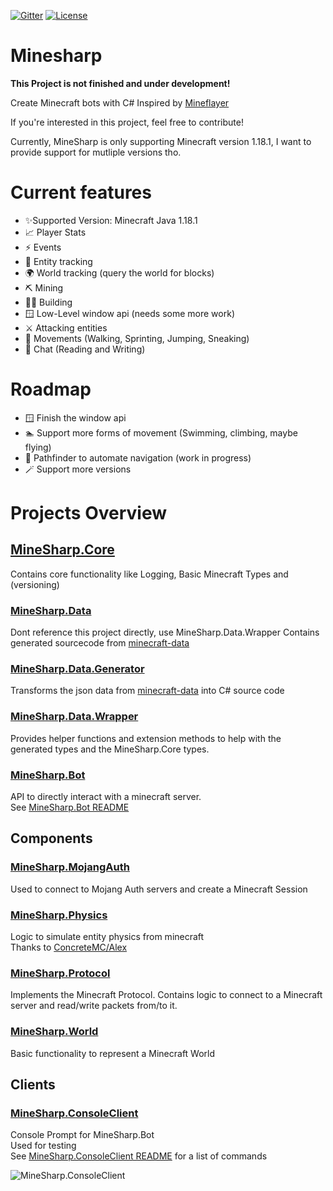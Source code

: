
[![Gitter](https://img.shields.io/gitter/room/MineSharp-net/community?style=for-the-badge)](https://gitter.im/MineSharp-net/community?utm_source=badge&utm_medium=badge&utm_campaign=pr-badge)
[![License](https://img.shields.io/github/license/psu-de/MineSharp?style=for-the-badge)](https://github.com/psu-de/MineSharp/blob/main/LICENSE)


# Minesharp

**This Project is not finished and under development!**

Create Minecraft bots with C#
Inspired by [Mineflayer](https://github.com/PrismarineJS/mineflayer)

If you're interested in this project, feel free to contribute!

Currently, MineSharp is only supporting Minecraft version 1.18.1, I want to provide support for mutliple versions tho.

# Current features
 - ✨Supported Version: Minecraft Java 1.18.1
 - 📈 Player Stats
 - ⚡ Events
 - 🐖 Entity tracking
 - 🌍 World tracking (query the world for blocks)
 - ⛏️ Mining
 - 👷‍♂️ Building
 - 🪟 Low-Level window api (needs some more work)
 - ⚔️ Attacking entities
 - 🏃 Movements (Walking, Sprinting, Jumping, Sneaking)
 - 📝 Chat (Reading and Writing)

# Roadmap
  - 🪟 Finish the window api
  - 🏊 Support more forms of movement (Swimming, climbing, maybe flying)
  - 🔎 Pathfinder to automate navigation (work in progress)
  - 🪄 Support more versions


# Projects Overview
## [MineSharp.Core](https://github.com/psu-de/MineSharp/tree/main/MineSharp.Core)
Contains core functionality like Logging, Basic Minecraft Types and (versioning)

### [MineSharp.Data](https://github.com/psu-de/MineSharp/tree/main/Data/MineSharp.Data)
Dont reference this project directly, use MineSharp.Data.Wrapper
Contains generated sourcecode from [minecraft-data](https://github.com/PrismarineJS/minecraft-data)

### [MineSharp.Data.Generator](https://github.com/psu-de/MineSharp/tree/main/Data/MineSharp.Data.Generator)
Transforms the json data from [minecraft-data](https://github.com/PrismarineJS/minecraft-data) into C# source code

### [MineSharp.Data.Wrapper](https://github.com/psu-de/MineSharp/tree/main/Data/MineSharp.Data.Wrapper)
Provides helper functions and extension methods to help with the generated types and the MineSharp.Core types.

### [MineSharp.Bot](https://github.com/psu-de/MineSharp/tree/main/MineSharp.Bot)
 API to directly interact with a minecraft server. \
 See [MineSharp.Bot README](https://github.com/psu-de/MineSharp/tree/main/MineSharp.Bot)

## Components
### [MineSharp.MojangAuth](https://github.com/psu-de/MineSharp/tree/main/Components/MineSharp.MojangAuth)
Used to connect to Mojang Auth servers and create a Minecraft Session

### [MineSharp.Physics](https://github.com/psu-de/MineSharp/tree/main/Components/MineSharp.Physics)
Logic to simulate entity physics from minecraft\
Thanks to [ConcreteMC/Alex](https://github.com/ConcreteMC/Alex)

### [MineSharp.Protocol](https://github.com/psu-de/MineSharp/tree/main/Components/MineSharp.Protocol)
Implements the Minecraft Protocol. Contains logic to connect to a Minecraft server and read/write packets from/to it.

### [MineSharp.World](https://github.com/psu-de/MineSharp/tree/main/Components/MineSharp.World)
Basic functionality to represent a Minecraft World

## Clients
### [MineSharp.ConsoleClient](https://github.com/psu-de/MineSharp/tree/main/Clients/MineSharp.ConsoleClient)
Console Prompt for MineSharp.Bot\
Used for testing\
See [MineSharp.ConsoleClient README](https://github.com/psu-de/MineSharp/blob/main/Clients/MineSharp.ConsoleClient/README.md) for a list of commands

 ![MineSharp.ConsoleClient](https://i.ibb.co/HgYtkN0/Bild-2022-07-20-141355981.png)
